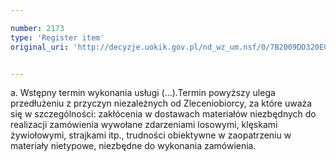 ```yaml
---

number: 2173
type: 'Register item'
original_uri: 'http://decyzje.uokik.gov.pl/nd_wz_um.nsf/0/7B2009DD320EC6F0C1257834002FAE6B?OpenDocument'


---
```


a. Wstępny termin wykonania usługi (...).Termin powyższy ulega przedłużeniu z przyczyn niezależnych od Zleceniobiorcy, za które uważa się w szczególności: zakłócenia w dostawach materiałów niezbędnych do realizacji zamówienia wywołane zdarzeniami losowymi, klęskami żywiołowymi, strajkami itp., trudności obiektywne w zaopatrzeniu w materiały nietypowe, niezbędne do wykonania zamówienia.
